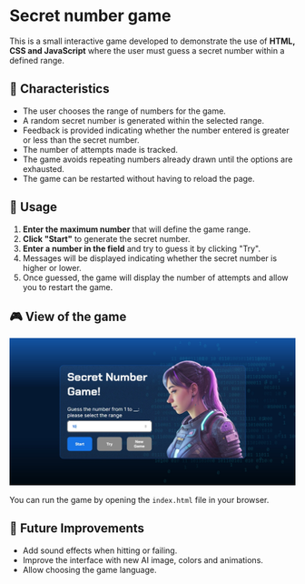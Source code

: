 # Secret number game

This is a small interactive game developed to demonstrate the use of **HTML, CSS and JavaScript** where the user must guess a secret number within a defined range.

## 🚀 Characteristics

- The user chooses the range of numbers for the game.
- A random secret number is generated within the selected range.
- Feedback is provided indicating whether the number entered is greater or less than the secret number.
- The number of attempts made is tracked.
- The game avoids repeating numbers already drawn until the options are exhausted.
- The game can be restarted without having to reload the page.

## 📜 Usage

1. **Enter the maximum number** that will define the game range.
2. **Click "Start"** to generate the secret number.
3. **Enter a number in the field** and try to guess it by clicking "Try".
4. Messages will be displayed indicating whether the secret number is higher or lower.
5. Once guessed, the game will display the number of attempts and allow you to restart the game.

## 🎮 View of the game
![Game image](assets/screenshot_game.jpg)

You can run the game by opening the `index.html` file in your browser.

## 📌 Future Improvements

- Add sound effects when hitting or failing.
- Improve the interface with new AI image, colors and animations.
- Allow choosing the game language.
